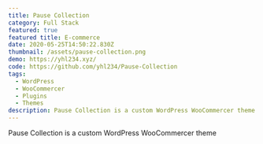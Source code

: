 ```yaml
---
title: Pause Collection
category: Full Stack
featured: true
featured title: E-commerce
date: 2020-05-25T14:50:22.830Z
thumbnail: /assets/pause-collection.png
demo: https://yhl234.xyz/
code: https://github.com/yhl234/Pause-Collection
tags:
  - WordPress
  - WooCommercer
  - Plugins
  - Themes
description: Pause Collection is a custom WordPress WooCommercer theme
---
```

Pause Collection is a custom WordPress WooCommercer theme